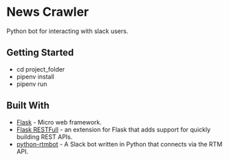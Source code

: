 # News Crawler

Python bot for interacting with slack users.

## Getting Started

* cd project_folder
* pipenv install
* pipenv run

## Built With

* [Flask](http://flask.pocoo.org/docs/1.0/) - Micro web framework.
* [Flask RESTFull](https://flask-restful.readthedocs.io/en/latest/) -  an extension for Flask that adds support for quickly building REST APIs.
* [python-rtmbot](https://github.com/slackapi/python-rtmbot/tree/master/docs) - A Slack bot written in Python that connects via the RTM API.
